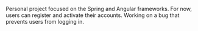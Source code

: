 Personal project focused on the Spring and Angular frameworks. For now, users can register and activate their accounts. Working on a bug that prevents users from logging in.

